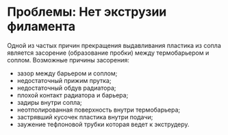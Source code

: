 # Проблемы: Нет экструзии филамента

Одной из частых причин прекращения выдавливания пластика из сопла является засорение (образование пробки) между термобарьером и соплом. Возможные причины засорения:

 * зазор между барьером и соплом;
 * недостаточный прижим прутка;
 * недостаточный обдув радиатора;
 * плохой контакт радиатора и барьера;
 * задиры внутри сопла;
 * неотполированная поверхность внутри термобарьера;
 * застрявший кусочек пластика внутри подачи;
 * заужение тефлоновой трубки которая ведет к экструдеру.

